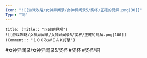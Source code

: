 ```yaml
---
Icon: "![[游戏攻略/女神异闻录/女神异闻录5/奖杯/正確的見解.png|30]]"
Type: "铜"
---
```

```ad-common-bronze-trophy
title: (Title:: "正確的見解")
![[游戏攻略/女神异闻录/女神异闻录5/奖杯/正確的見解.png|100]]
(Comment:: "１００次ＷＥＡＫ打擊")
```

#女神异闻录/女神异闻录5/奖杯 #奖杯 #奖杯/铜

